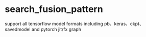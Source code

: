 # search_fusion_pattern
support all tensorflow model formats including pb、keras、ckpt、savedmodel and pytorch jit/fx graph
